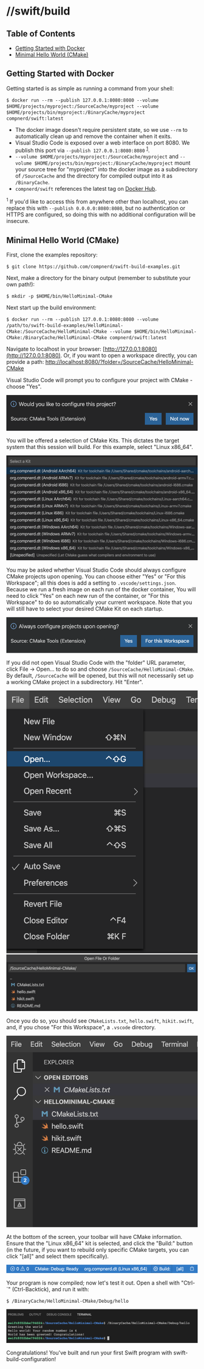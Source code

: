 # **//swift/build**

## Table of Contents

* [Getting Started with Docker](#getting-started-with-docker)
* [Minimal Hello World (CMake)](#minimal-hello-world--cmake-)

## Getting Started with Docker

Getting started is as simple as running a command from your shell:

```Shell
$ docker run --rm --publish 127.0.0.1:8080:8080 --volume $HOME/projects/myproject:/SourceCache/myproject --volume $HOME/projects/bin/myproject:/BinaryCache/myproject compnerd/swift:latest
```

* The docker image doesn't require persistent state, so we use `--rm` to automatically clean up and remove the container when it exits.
* Visual Studio Code is exposed over a web interface on port 8080. We publish this port via `--publish 127.0.0.1:8080:8080` <sup>[1](#footnote-1)</sup>.
* `--volume $HOME/projects/myproject:/SourceCache/myproject` and `--volume $HOME/projects/bin/myproject:/BinaryCache/myproject` mount your source tree for "myproject" into the docker image as a subdirectory of `/SourceCache` and the directory for compiled output into it as `/BinaryCache`.
* `compnerd/swift` references the latest tag on [Docker Hub](https://hub.docker.com/r/compnerd/swift).

<sup><a name="footnote-1">1</a></sup> If you'd like to access this from anywhere other than localhost, you can replace this with `--publish 0.0.0.0:8080:8080`, but no authentication or HTTPS are configured, so doing this with no additional configuration will be insecure.

## Minimal Hello World (CMake)

First, clone the examples repository:

```Shell
$ git clone https://github.com/compnerd/swift-build-examples.git
```

Next, make a directory for the binary output (remember to substitute your own path!):

```Shell
$ mkdir -p $HOME/bin/HelloMinimal-CMake
```

Next start up the build environment:

```Shell
$ docker run --rm --publish 127.0.0.1:8080:8080 --volume /path/to/swift-build-examples/HelloMinimal-CMake:/SourceCache/HelloMinimal-CMake --volume $HOME/bin/HelloMinimal-CMake:/BinaryCache/HelloMinimal-CMake compnerd/swift:latest
```

Navigate to localhost in your browser: [http://127.0.0.1:8080](http://127.0.0.1:8080). Or, if you want to open a workspace directly, you can provide a path: [http://localhost:8080/?folder=/SourceCache/HelloMinimal-CMake](http://localhost:8080/?folder=/SourceCache/HelloMinimal-CMake)

Visual Studio Code will prompt you to configure your project with CMake - choose "Yes".

!["Configure this Project" dialog](resources/getting-started-docker/configure-this-project.png)

You will be offered a selection of CMake Kits. This dictates the target system that this session will build. For this example, select "Linux x86_64".

![CMake Kit selection](resources/getting-started-docker/select-kit.png)

You may be asked whether Visual Studio Code should always configure CMake projects upon opening. You can choose either "Yes" or "For this Workspace"; all this does is add a setting to `.vscode/settings.json`. Because we run a fresh image on each run of the docker container, You will need to click "Yes" on each new run of the container, or "For this Workspace" to do so automatically your current workspace. Note that you will still have to select your desired CMake Kit on each startup.

!["Always Configure" dialog](resources/getting-started-docker/always-configure.png)

If you did not open Visual Studio Code with the "folder" URL parameter, click File -> Open... to do so and choose `/SourceCache/HelloMinimal-CMake`. By default, `/SourceCache` will be opened, but this will not necessarily set up a working CMake project in a subdirectory. Hit "Enter".

!["Open" dialog](resources/getting-started-docker/open.png)
!["Open" dialog 2](resources/getting-started-docker/open2.png)

Once you do so, you should see `CMakeLists.txt`, `hello.swift`, `hikit.swift`, and, if you chose "For this Workspace", a `.vscode` directory.

![File listing](resources/getting-started-docker/files.png)

At the bottom of the screen, your toolbar will have CMake information. Ensure that the "Linux x86_64" kit is selected, and click the "Build:" button (in the future, if you want to rebuild only specific CMake targets, you can click "\[all\]" and select them specifically).

![CMake toolbar](resources/getting-started-docker/toolbar.png)

Your program is now compiled; now let's test it out. Open a shell with "Ctrl-`" (Ctrl-Backtick), and run it with:

```Shell
$ /BinaryCache/HelloMinimal-CMake/Debug/hello
```

![Hello World program](resources/getting-started-docker/hello-world.png)

Congratulations! You've built and run your first Swift program with swift-build-configuration!

